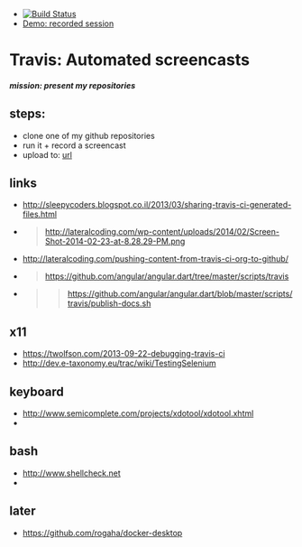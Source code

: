 - [![Build Status](https://travis-ci.org/brownman/travis_screencast.svg?branch=develop)](https://travis-ci.org/brownman/travis_screencast)
- [Demo: recorded session](http://brownman.github.io/travis_screencast)


Travis: Automated screencasts
====

##### mission: present my repositories
steps:
----
- clone one of my github repositories
- run it + record a screencast
- upload to: [url](https://github.com/brownman/travis_screencast/tree/gh-pages)




 


links
----
- http://sleepycoders.blogspot.co.il/2013/03/sharing-travis-ci-generated-files.html
- > http://lateralcoding.com/wp-content/uploads/2014/02/Screen-Shot-2014-02-23-at-8.28.29-PM.png
- http://lateralcoding.com/pushing-content-from-travis-ci-org-to-github/
- > https://github.com/angular/angular.dart/tree/master/scripts/travis
- >> https://github.com/angular/angular.dart/blob/master/scripts/travis/publish-docs.sh

x11
------
- https://twolfson.com/2013-09-22-debugging-travis-ci 
- http://dev.e-taxonomy.eu/trac/wiki/TestingSelenium

keyboard
---
- http://www.semicomplete.com/projects/xdotool/xdotool.xhtml
- 
bash
---
- http://www.shellcheck.net
- 

later
---
- https://github.com/rogaha/docker-desktop
